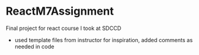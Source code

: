 # ReactM7Assignment

Final project for react course I took at SDCCD
- used template files from instructor for inspiration, added comments as needed in code
